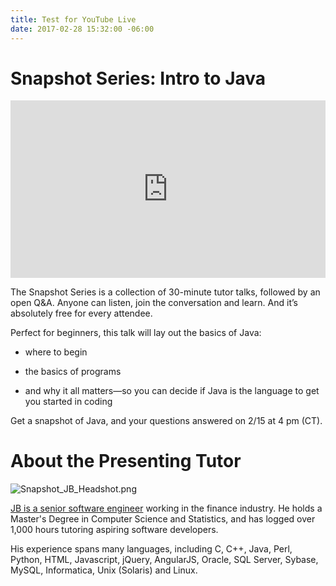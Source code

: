 ```yaml
---
title: Test for YouTube Live
date: 2017-02-28 15:32:00 -06:00
---
```


# Snapshot Series: Intro to Java

<div style="position:relative;height:0;padding-bottom:56.25%"><iframe src="https://www.youtube.com/embed/_95yrElamP4?ecver=2" width="640" height="360" frameborder="0" style="position:absolute;width:100%;height:100%;left:0" allowfullscreen></iframe></div>

The Snapshot Series is a collection of 30-minute tutor talks, followed by an open Q&A. Anyone can listen, join the conversation and learn. And it’s absolutely free for every attendee.

Perfect for beginners, this talk will lay out the basics of Java:

* where to begin

* the basics of programs

* and why it all matters—so you can decide if Java is the language to get you started in coding

Get a snapshot of Java, and your questions answered on 2/15 at 4 pm (CT).

# About the Presenting Tutor

![Snapshot_JB_Headshot.png](https://manage.siteleaf.com/api/v2/sites/57bcde190bf79d7331ceb9be/source/_uploads/Snapshot_JB_Headshot.png?download)

[JB is a senior software engineer](https://www.wyzant.com/match/tutor/82161840) working in the finance industry. He holds a Master's Degree in Computer Science and Statistics, and has logged over 1,000 hours tutoring aspiring software developers.

His experience spans many languages, including C, C\+\+, Java, Perl, Python, HTML, Javascript, jQuery, AngularJS, Oracle, SQL Server, Sybase, MySQL, Informatica, Unix (Solaris) and Linux.